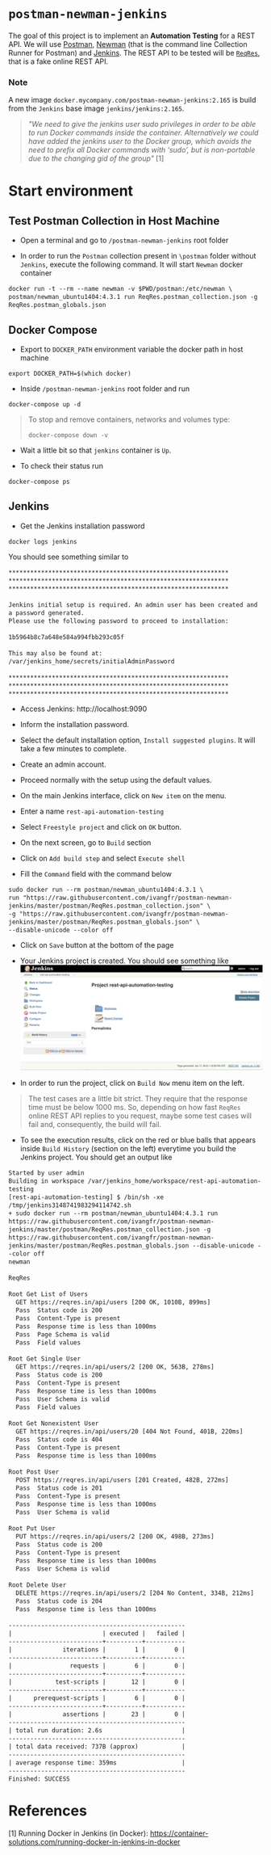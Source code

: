 # `postman-newman-jenkins`

The goal of this project is to implement an **Automation Testing** for a REST API. We will use
[Postman](https://www.getpostman.com), [Newman](https://github.com/postmanlabs/newman) (that is the command line
Collection Runner for Postman) and [Jenkins](https://jenkins.io). The REST API to be tested will be
[`ReqRes`](https://reqres.in), that is a fake online REST API. 

### Note

A new image `docker.mycompany.com/postman-newman-jenkins:2.165` is build from the `Jenkins` base image
`jenkins/jenkins:2.165`.

> _"We need to give the jenkins user sudo privileges in order to be able to run Docker commands inside the container.
Alternatively we could have added the jenkins user to the Docker group, which avoids the need to prefix all Docker
commands with ‘sudo’, but is non-portable due to the changing gid of the group"_ [1]

# Start environment

## Test Postman Collection in Host Machine

- Open a terminal and go to `/postman-newman-jenkins` root folder

- In order to run the `Postman` collection present in `\postman` folder without `Jenkins`, execute the following
command. It will start `Newman` docker container
```
docker run -t --rm --name newman -v $PWD/postman:/etc/newman \
postman/newman_ubuntu1404:4.3.1 run ReqRes.postman_collection.json -g ReqRes.postman_globals.json
```

## Docker Compose

- Export to `DOCKER_PATH` environment variable the docker path in host machine
```
export DOCKER_PATH=$(which docker)
```

- Inside `/postman-newman-jenkins` root folder and run
```
docker-compose up -d
```
> To stop and remove containers, networks and volumes type:
> ```
> docker-compose down -v
> ```

- Wait a little bit so that `jenkins` container is `Up`.

- To check their status run
```
docker-compose ps
```

## Jenkins

- Get the Jenkins installation password
```
docker logs jenkins
```
You should see something similar to
```
*************************************************************
*************************************************************
*************************************************************

Jenkins initial setup is required. An admin user has been created and a password generated.
Please use the following password to proceed to installation:

1b5964b8c7a648e584a994fbb293c05f

This may also be found at: /var/jenkins_home/secrets/initialAdminPassword

*************************************************************
*************************************************************
*************************************************************
```

- Access Jenkins: http://localhost:9090

- Inform the installation password.

- Select the default installation option, `Install suggested plugins`. It will take a few minutes to complete.

- Create an admin account.

- Proceed normally with the setup using the default values.

- On the main Jenkins interface, click on `New item` on the menu.

- Enter a name `rest-api-automation-testing`

- Select `Freestyle project` and click on `OK` button. 

- On the next screen, go to `Build` section

- Click on `Add build step` and select `Execute shell`

- Fill the `Command` field with the command below
```
sudo docker run --rm postman/newman_ubuntu1404:4.3.1 \
run "https://raw.githubusercontent.com/ivangfr/postman-newman-jenkins/master/postman/ReqRes.postman_collection.json" \
-g "https://raw.githubusercontent.com/ivangfr/postman-newman-jenkins/master/postman/ReqRes.postman_globals.json" \
--disable-unicode --color off
```

- Click on `Save` button at the bottom of the page

- Your Jenkins project is created. You should see something like
![rest-api-jenkins-project](images/rest-api-jenkins-project.png)

- In order to run the project, click on `Build Now` menu item on the left.
> The test cases are a little bit strict. They require that the response time must be below 1000 ms. So, depending on
how fast `ReqRes` online REST API replies to you request, maybe some test cases will fail and, consequently, the build
will fail. 

- To see the execution results, click on the red or blue balls that appears inside `Build History` (section on the left)
everytime you build the Jenkins project. You should get an output like
```
Started by user admin
Building in workspace /var/jenkins_home/workspace/rest-api-automation-testing
[rest-api-automation-testing] $ /bin/sh -xe /tmp/jenkins3148741983294114742.sh
+ sudo docker run --rm postman/newman_ubuntu1404:4.3.1 run https://raw.githubusercontent.com/ivangfr/postman-newman-jenkins/master/postman/ReqRes.postman_collection.json -g https://raw.githubusercontent.com/ivangfr/postman-newman-jenkins/master/postman/ReqRes.postman_globals.json --disable-unicode --color off
newman

ReqRes

Root Get List of Users
  GET https://reqres.in/api/users [200 OK, 1010B, 899ms]
  Pass  Status code is 200
  Pass  Content-Type is present
  Pass  Response time is less than 1000ms
  Pass  Page Schema is valid
  Pass  Field values

Root Get Single User
  GET https://reqres.in/api/users/2 [200 OK, 563B, 278ms]
  Pass  Status code is 200
  Pass  Content-Type is present
  Pass  Response time is less than 1000ms
  Pass  User Schema is valid
  Pass  Field values

Root Get Nonexistent User
  GET https://reqres.in/api/users/20 [404 Not Found, 401B, 220ms]
  Pass  Status code is 404
  Pass  Content-Type is present
  Pass  Response time is less than 1000ms

Root Post User
  POST https://reqres.in/api/users [201 Created, 482B, 272ms]
  Pass  Status code is 201
  Pass  Content-Type is present
  Pass  Response time is less than 1000ms
  Pass  User Schema is valid

Root Put User
  PUT https://reqres.in/api/users/2 [200 OK, 498B, 273ms]
  Pass  Status code is 200
  Pass  Content-Type is present
  Pass  Response time is less than 1000ms
  Pass  User Schema is valid

Root Delete User
  DELETE https://reqres.in/api/users/2 [204 No Content, 334B, 212ms]
  Pass  Status code is 204
  Pass  Response time is less than 1000ms

-------------------------------------------------
|                         | executed |   failed |
--------------------------+----------+-----------
|              iterations |        1 |        0 |
--------------------------+----------+-----------
|                requests |        6 |        0 |
--------------------------+----------+-----------
|            test-scripts |       12 |        0 |
--------------------------+----------+-----------
|      prerequest-scripts |        6 |        0 |
--------------------------+----------+-----------
|              assertions |       23 |        0 |
-------------------------------------------------
| total run duration: 2.6s                      |
-------------------------------------------------
| total data received: 737B (approx)            |
-------------------------------------------------
| average response time: 359ms                  |
-------------------------------------------------
Finished: SUCCESS
```

# References

[1] Running Docker in Jenkins (in Docker): https://container-solutions.com/running-docker-in-jenkins-in-docker